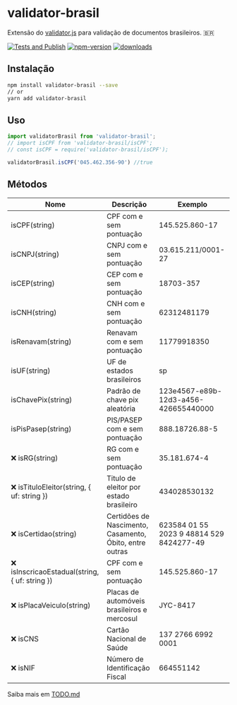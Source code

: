 # validator-brasil

Extensão do [validator.js](https://github.com/validatorjs/validator.js) para validação de documentos brasileiros. 🇧🇷

[![Tests and Publish](https://github.com/ogilvieira/validator-brasil/actions/workflows/main.yml/badge.svg)](https://github.com/ogilvieira/validator-brasil/actions/workflows/main.yml)
[![npm-version](https://img.shields.io/npm/v/validator-brasil?color=brightgreen&label=npm%20package)](https://www.npmjs.com/package/validator-brasil)
[![downloads](https://img.shields.io/npm/dt/validator-brasil.svg)](https://www.npmjs.com/package/validator-brasil)


## Instalação
```bash
npm install validator-brasil --save
// or
yarn add validator-brasil
```

## Uso
```typescript
import validatorBrasil from 'validator-brasil';
// import isCPF from 'validator-brasil/isCPF';
// const isCPF = require('validator-brasil/isCPF');

validatorBrasil.isCPF('045.462.356-90') //true
```

## Métodos

|Nome|Descrição|Exemplo|
|----|---------|--------------|
|isCPF(string)|CPF com e sem pontuação|145.525.860-17|
|isCNPJ(string)|CNPJ com e sem pontuação|03.615.211/0001-27|
|isCEP(string)|CEP com e sem pontuação|18703-357|
|isCNH(string)|CNH com e sem pontuação|62312481179|
|isRenavam(string)|Renavam com e sem pontuação|11779918350|
|isUF(string)|UF de estados brasileiros|sp|
|isChavePix(string)|Padrão de chave pix aleatória|123e4567-e89b-12d3-a456-426655440000|
|isPisPasep(string)|PIS/PASEP com e sem pontuação|888.18726.88-5|
|❌ isRG(string)|RG com e sem pontuação|35.181.674-4|
|❌ isTituloEleitor(string, { uf: string })|Titulo de eleitor por estado brasileiro|434028530132|
|❌ isCertidao(string)|Certidões de Nascimento, Casamento, Óbito, entre outras|623584 01 55 2023 9 48814 529 8424277-49|
|❌ isInscricaoEstadual(string, { uf: string })|CPF com e sem pontuação|145.525.860-17|
|❌ isPlacaVeiculo(string)|Placas de automóveis brasileiros e mercosul|JYC-8417|
|❌ isCNS|Cartão Nacional de Saúde|137 2766 6992 0001|
|❌ isNIF|Número de Identificação Fiscal|664551142|

Saiba mais em [TODO.md](./docs/TODO.md)
